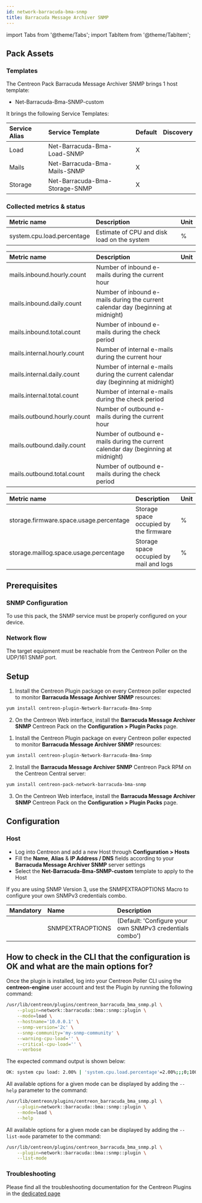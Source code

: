 ```yaml
---
id: network-barracuda-bma-snmp
title: Barracuda Message Archiver SNMP
---
```

import Tabs from '@theme/Tabs';
import TabItem from '@theme/TabItem';

## Pack Assets

### Templates

The Centreon Pack Barracuda Message Archiver SNMP brings 1 host template:
* Net-Barracuda-Bma-SNMP-custom

It brings the following Service Templates:

| Service Alias | Service Template               | Default | Discovery |
|:--------------|:-------------------------------|:--------|:----------|
| Load          | Net-Barracuda-Bma-Load-SNMP    | X       |           |
| Mails         | Net-Barracuda-Bma-Mails-SNMP   | X       |           |
| Storage       | Net-Barracuda-Bma-Storage-SNMP | X       |           |

### Collected metrics & status

<Tabs groupId="sync">
<TabItem value="Load" label="Load">

| Metric name                | Description                                 | Unit  |
| :------------------------- | :------------------------------------------ | :---- |
| system.cpu.load.percentage | Estimate of CPU and disk load on the system | %     |

</TabItem>
<TabItem value="Mails" label="Mails">

| Metric name                 | Description                                                                        | Unit  |
| :-------------------------- | :--------------------------------------------------------------------------------- | :---- |
| mails.inbound.hourly.count  | Number of inbound e-mails during the current hour                                  |       |
| mails.inbound.daily.count   | Number of inbound e-mails during the current calendar day (beginning at midnight)  |       |
| mails.inbound.total.count   | Number of inbound e-mails during the check period                                  |       |
| mails.internal.hourly.count | Number of internal e-mails during the current hour                                 |       |
| mails.internal.daily.count  | Number of internal e-mails during the current calendar day (beginning at midnight) |       |
| mails.internal.total.count  | Number of internal e-mails during the check period                                 |       |
| mails.outbound.hourly.count | Number of outbound e-mails during the current hour                                 |       |
| mails.outbound.daily.count  | Number of outbound e-mails during the current calendar day (beginning at midnight) |       |
| mails.outbound.total.count  | Number of outbound e-mails during the check period                                 |       |

</TabItem>
<TabItem value="Storage" label="Storage">

| Metric name                             | Description                             | Unit  |
| :-------------------------------------- | :-------------------------------------- | :---- |
| storage.firmware.space.usage.percentage | Storage space occupied by the firmware  | %     |
| storage.maillog.space.usage.percentage  | Storage space occupied by mail and logs | %     |

</TabItem>
</Tabs>

## Prerequisites

### SNMP Configuration

To use this pack, the SNMP service must be properly configured on your device.

### Network flow

The target equipment must be reachable from the Centreon Poller on the UDP/161 SNMP
port.

## Setup

<Tabs groupId="sync">
<TabItem value="Online License" label="Online License">

1. Install the Centreon Plugin package on every Centreon poller expected to monitor **Barracuda Message Archiver SNMP** resources:

```bash
yum install centreon-plugin-Network-Barracuda-Bma-Snmp
```

2. On the Centreon Web interface, install the **Barracuda Message Archiver SNMP** Centreon Pack on the **Configuration > Plugin Packs** page.

</TabItem>
<TabItem value="Offline License" label="Offline License">

1. Install the Centreon Plugin package on every Centreon poller expected to monitor **Barracuda Message Archiver SNMP** resources:

```bash
yum install centreon-plugin-Network-Barracuda-Bma-Snmp
```

2. Install the **Barracuda Message Archiver SNMP** Centreon Pack RPM on the Centreon Central server:

```bash
yum install centreon-pack-network-barracuda-bma-snmp
```

3. On the Centreon Web interface, install the **Barracuda Message Archiver SNMP** Centreon Pack on the **Configuration > Plugin Packs** page.

</TabItem>
</Tabs>

## Configuration

### Host

* Log into Centreon and add a new Host through **Configuration > Hosts**
* Fill the **Name**, **Alias** & **IP Address / DNS** fields according to your **Barracuda Message Archiver SNMP** server settings
* Select the **Net-Barracuda-Bma-SNMP-custom** template to apply to the Host

If you are using SNMP Version 3, use the SNMPEXTRAOPTIONS Macro to configure
your own SNMPv3 credentials combo.

| Mandatory | Name             | Description                                              |
|:----------|:-----------------|:---------------------------------------------------------|
|           | SNMPEXTRAOPTIONS | (Default: 'Configure your own SNMPv3 credentials combo') |

## How to check in the CLI that the configuration is OK and what are the main options for? 

Once the plugin is installed, log into your Centreon Poller CLI using the 
**centreon-engine** user account and test the Plugin by running the following 
command:

```bash
/usr/lib/centreon/plugins/centreon_barracuda_bma_snmp.pl \
    --plugin=network::barracuda::bma::snmp::plugin \
    --mode=load \
    --hostname='10.0.0.1' \
    --snmp-version='2c' \
    --snmp-community='my-snmp-community' \
    --warning-cpu-load='' \
    --critical-cpu-load='' \
    --verbose
```

The expected command output is shown below:

```bash
OK: system cpu load: 2.00% | 'system.cpu.load.percentage'=2.00%;;;0;100
```

All available options for a given mode can be displayed by adding the 
`--help` parameter to the command:

```bash
/usr/lib/centreon/plugins/centreon_barracuda_bma_snmp.pl \
    --plugin=network::barracuda::bma::snmp::plugin \
    --mode=load \
    --help
```

All available options for a given mode can be displayed by adding the 
`--list-mode` parameter to the command:

```bash
/usr/lib/centreon/plugins/centreon_barracuda_bma_snmp.pl \
    --plugin=network::barracuda::bma::snmp::plugin \
    --list-mode
```

### Troubleshooting

Please find all the troubleshooting documentation for the Centreon Plugins
in the [dedicated page](../tutorials/troubleshooting-plugins.md#snmp-checks)
